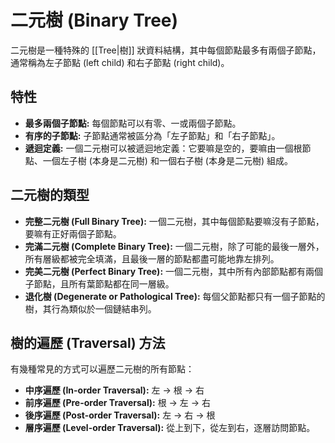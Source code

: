 # 二元樹 (Binary Tree)
二元樹是一種特殊的 [[Tree|樹]] 狀資料結構，其中每個節點最多有兩個子節點，通常稱為左子節點 (left child) 和右子節點 (right child)。

## 特性
- **最多兩個子節點:** 每個節點可以有零、一或兩個子節點。
- **有序的子節點:** 子節點通常被區分為「左子節點」和「右子節點」。
- **遞迴定義:** 一個二元樹可以被遞迴地定義：它要嘛是空的，要嘛由一個根節點、一個左子樹 (本身是二元樹) 和一個右子樹 (本身是二元樹) 組成。

## 二元樹的類型
- **完整二元樹 (Full Binary Tree):** 一個二元樹，其中每個節點要嘛沒有子節點，要嘛有正好兩個子節點。
- **完滿二元樹 (Complete Binary Tree):** 一個二元樹，除了可能的最後一層外，所有層級都被完全填滿，且最後一層的節點都盡可能地靠左排列。
- **完美二元樹 (Perfect Binary Tree):** 一個二元樹，其中所有內部節點都有兩個子節點，且所有葉節點都在同一層級。
- **退化樹 (Degenerate or Pathological Tree):** 每個父節點都只有一個子節點的樹，其行為類似於一個鏈結串列。

## 樹的遍歷 (Traversal) 方法
有幾種常見的方式可以遍歷二元樹的所有節點：
- **中序遍歷 (In-order Traversal):** 左 -> 根 -> 右
- **前序遍歷 (Pre-order Traversal):** 根 -> 左 -> 右
- **後序遍歷 (Post-order Traversal):** 左 -> 右 -> 根
- **層序遍歷 (Level-order Traversal):** 從上到下，從左到右，逐層訪問節點。
